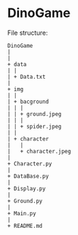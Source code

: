 # DinoGame

File structure:
	
	DinoGame
	|
	|
	+ data
	| |
	| + Data.txt
	|
	+ img
	| |
	| + bacground
	| | |
	| | + ground.jpeg
	| | |
	| | + spider.jpeg
	| | 
	| + character
	|   |
	|   + character.jpeg
	|
	+ Character.py
	|
	+ DataBase.py
	|
	+ Display.py
	|
	+ Ground.py
	|
	+ Main.py
	|
	+ README.md